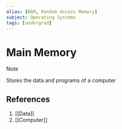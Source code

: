 ```yaml
---
alias: [RAM, Random Access Memory]
subject: Operating Systems
tags: [undergrad]
---
```

# Main Memory

>[!note]
> Stores the data and programs of a computer

## References
1. [[Data]]
2. [[Computer]]